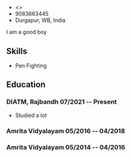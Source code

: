 #  

- <>
- 9083663445
- Durgapur, WB, India

I am a good boy


## Skills
  - Pen Fighting


## Education

### <span>DIATM, Rajbandh</span> <span>07/2021 -- Present</span>

  - Studied a lot

### <span>Amrita Vidyalayam</span> <span>05/2016 -- 04/2018</span>


### <span>Amrita Vidyalayam</span> <span>05/2014 -- 04/2016</span>






